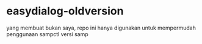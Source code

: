# easydialog-oldversion
yang membuat bukan saya, repo ini hanya digunakan untuk mempermudah penggunaan sampctl versi samp
